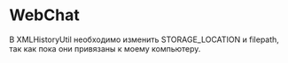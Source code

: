 # WebChat

В XMLHistoryUtil необходимо изменить STORAGE_LOCATION и filepath, так как пока они привязаны к моему компьютеру.
